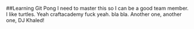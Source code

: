 ##Learning Git Pong
I need to master this so I can be a good team member. I like turtles. Yeah craftacademy fuck yeah. bla bla. Another one, another one, DJ Khaled!
